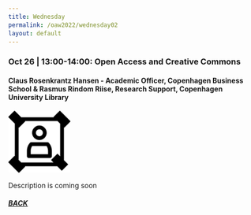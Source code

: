 ```yaml
---
title: Wednesday
permalink: /oaw2022/wednesday02
layout: default
---
```


### Oct 26 | 13:00-14:00: Open Access and Creative Commons

#### Claus Rosenkrantz Hansen - Academic Officer, Copenhagen Business School & Rasmus Rindom Riise, Research Support, Copenhagen University Library

<img src="/images/Doe.svg" alt="Paula Marjamäki" style="height: 25%; width:25%;"/>

Description is coming soon

##### [BACK](https://openaccess.dk/oaw2022#programme-of-the-danish-open-access-week-2022)
